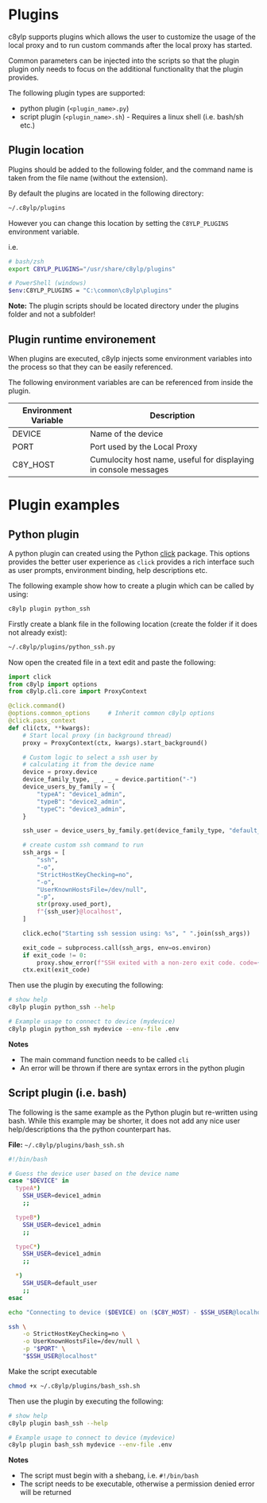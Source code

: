 # Plugins

c8ylp supports plugins which allows the user to customize the usage of the local proxy and to run custom commands after the local proxy has started.

Common parameters can be injected into the scripts so that the plugin plugin only needs to focus on the additional functionality that the plugin provides.

The following plugin types are supported:

* python plugin (`<plugin_name>.py`)
* script plugin (`<plugin_name>.sh`) - Requires a linux shell (i.e. bash/sh etc.)

## Plugin location

Plugins should be added to the following folder, and the command name is taken from the file name (without the extension).

By default the plugins are located in the following directory:

```sh
~/.c8ylp/plugins
```

However you can change this location by setting the `C8YLP_PLUGINS` environment variable.

i.e.

```sh
# bash/zsh
export C8YLP_PLUGINS="/usr/share/c8ylp/plugins"

# PowerShell (windows)
$env:C8YLP_PLUGINS = "C:\common\c8ylp\plugins"
```

**Note:** The plugin scripts should be located directory under the plugins folder and not a subfolder!

## Plugin runtime environement

When plugins are executed, c8ylp injects some environment variables into the process so that they can be easily referenced.

The following environment variables are can be referenced from inside the plugin.

|Environment Variable|Description|
|--------|-----------|
|DEVICE|Name of the device|
|PORT|Port used by the Local Proxy|
|C8Y_HOST|Cumulocity host name, useful for displaying in console messages|


# Plugin examples

## Python plugin

A python plugin can created using the Python [click](https://click.palletsprojects.com/) package. This options provides the better user experience as `click` provides a rich interface such as user prompts, environment binding, help descriptions etc.

The following example show how to create a plugin which can be called by using:

```sh
c8ylp plugin python_ssh
```

Firstly create a blank file in the following location (create the folder if it does not already exist):

```sh
~/.c8ylp/plugins/python_ssh.py
```

Now open the created file in a text edit and paste the following:

```py
import click
from c8ylp import options
from c8ylp.cli.core import ProxyContext

@click.command()
@options.common_options     # Inherit common c8ylp options
@click.pass_context
def cli(ctx, **kwargs):
    # Start local proxy (in background thread)
    proxy = ProxyContext(ctx, kwargs).start_background()

    # Custom logic to select a ssh user by
    # calculating it from the device name
    device = proxy.device
    device_family_type, _ , _ = device.partition("-")
    device_users_by_family = {
        "typeA": "device1_admin",
        "typeB": "device2_admin",
        "typeC": "device3_admin",
    }

    ssh_user = device_users_by_family.get(device_family_type, "default_admin")

    # create custom ssh command to run
    ssh_args = [
        "ssh",
        "-o",
        "StrictHostKeyChecking=no",
        "-o",
        "UserKnownHostsFile=/dev/null",
        "-p",
        str(proxy.used_port),
        f"{ssh_user}@localhost",
    ]

    click.echo("Starting ssh session using: %s", " ".join(ssh_args))

    exit_code = subprocess.call(ssh_args, env=os.environ)
    if exit_code != 0:
        proxy.show_error(f"SSH exited with a non-zero exit code. code={exit_code}")
    ctx.exit(exit_code)
```

Then use the plugin by executing the following:

```sh
# show help
c8ylp plugin python_ssh --help

# Example usage to connect to device (mydevice)
c8ylp plugin python_ssh mydevice --env-file .env
```

**Notes**

* The main command function needs to be called `cli`
* An error will be thrown if there are syntax errors in the python plugin


## Script plugin (i.e. bash)

The following is the same example as the Python plugin but re-written using bash. While this example may be shorter, it does not add any nice user help/descriptions tha the python counterpart has.

**File:**   `~/.c8ylp/plugins/bash_ssh.sh`

```sh
#!/bin/bash

# Guess the device user based on the device name
case "$DEVICE" in
  typeA*)
    SSH_USER=device1_admin
    ;;

  typeB*)
    SSH_USER=device1_admin
    ;;

  typeC*)
    SSH_USER=device1_admin
    ;;

  *)
    SSH_USER=default_user
    ;;
esac

echo "Connecting to device ($DEVICE) on ($C8Y_HOST) - $SSH_USER@localhost (port $PORT)"

ssh \
    -o StrictHostKeyChecking=no \
    -o UserKnownHostsFile=/dev/null \
    -p "$PORT" \
    "$SSH_USER@localhost"
```

Make the script executable

```sh
chmod +x ~/.c8ylp/plugins/bash_ssh.sh
```

Then use the plugin by executing the following:

```sh
# show help
c8ylp plugin bash_ssh --help

# Example usage to connect to device (mydevice)
c8ylp plugin bash_ssh mydevice --env-file .env
```

**Notes**

* The script must begin with a shebang, i.e. `#!/bin/bash`
* The script needs to be executable, otherwise a permission denied error will be returned
